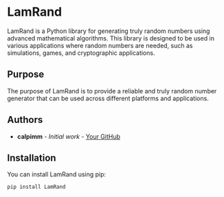 # LamRand

LamRand is a Python library for generating truly random numbers using advanced mathematical algorithms. This library is designed to be used in various applications where random numbers are needed, such as simulations, games, and cryptographic applications.

## Purpose

The purpose of LamRand is to provide a reliable and truly random number generator that can be used across different platforms and applications.

## Authors

- **calpimm** - *Initial work* - [Your GitHub](https://github.com/calpimm)

## Installation

You can install LamRand using pip:

```bash
pip install LamRand